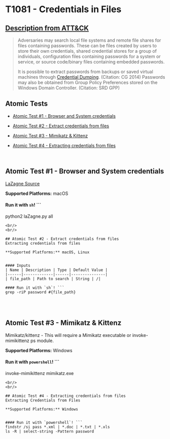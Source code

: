 # T1081 - Credentials in Files
## [Description from ATT&CK](https://attack.mitre.org/wiki/Technique/T1081)
<blockquote>Adversaries may search local file systems and remote file shares for files containing passwords. These can be files created by users to store their own credentials, shared credential stores for a group of individuals, configuration files containing passwords for a system or service, or source code/binary files containing embedded passwords.

It is possible to extract passwords from backups or saved virtual machines through [Credential Dumping](https://attack.mitre.org/techniques/T1003). (Citation: CG 2014) Passwords may also be obtained from Group Policy Preferences stored on the Windows Domain Controller. (Citation: SRD GPP)</blockquote>

## Atomic Tests

- [Atomic Test #1 - Browser and System credentials](#atomic-test-1---browser-and-system-credentials)

- [Atomic Test #2 - Extract credentials from files](#atomic-test-2---extract-credentials-from-files)

- [Atomic Test #3 - Mimikatz & Kittenz](#atomic-test-3---mimikatz--kittenz)

- [Atomic Test #4 - Extracting credentials from files](#atomic-test-4---extracting-credentials-from-files)


<br/>

## Atomic Test #1 - Browser and System credentials
[LaZagne Source](https://github.com/AlessandroZ/LaZagne)

**Supported Platforms:** macOS


#### Run it with `sh`! ```
python2 laZagne.py all
```
<br/>
<br/>

## Atomic Test #2 - Extract credentials from files
Extracting credentials from files

**Supported Platforms:** macOS, Linux


#### Inputs
| Name | Description | Type | Default Value | 
|------|-------------|------|---------------|
| file_path | Path to search | String | /|

#### Run it with `sh`! ```
grep -riP password #{file_path}
```
<br/>
<br/>

## Atomic Test #3 - Mimikatz & Kittenz
Mimikatz/kittenz - This will require a Mimikatz executable or invoke-mimikittenz ps module.

**Supported Platforms:** Windows


#### Run it with `powershell`! ```
invoke-mimikittenz
mimikatz.exe
```
<br/>
<br/>

## Atomic Test #4 - Extracting credentials from files
Extracting Credentials from Files

**Supported Platforms:** Windows


#### Run it with `powershell`! ```
findstr /si pass *.xml | *.doc | *.txt | *.xls
ls -R | select-string -Pattern password
```
<br/>

